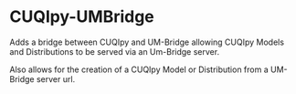 # CUQIpy-UMBridge

Adds a bridge between CUQIpy and UM-Bridge allowing CUQIpy Models and Distributions to be served via an Um-Bridge server.

Also allows for the creation of a CUQIpy Model or Distribution from a UM-Bridge server url.
